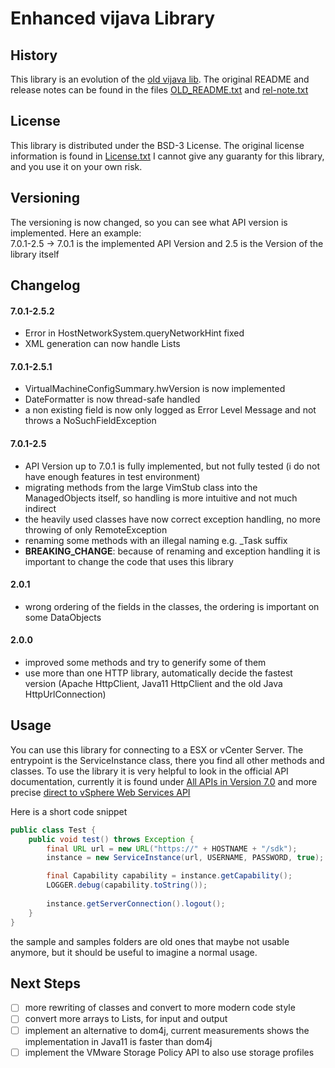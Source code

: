 # Enhanced vijava Library

## History

This library is an evolution of the [old vijava lib](http://vijava.sf.net).
The original README and release notes can be found in the files [OLD_README.txt](OLD_README.txt) and [rel-note.txt](rel-note.txt)

## License

This library is distributed under the BSD-3 License.
The original license information is found in [License.txt](License.txt)
I cannot give any guaranty for this library, and you use it on your own risk.

## Versioning

The versioning is now changed, so you can see what API version is implemented.
Here an example:</br>
7.0.1-2.5 -> 7.0.1 is the implemented API Version and 2.5 is the Version of the library itself

## Changelog

#### 7.0.1-2.5.2
  * Error in HostNetworkSystem.queryNetworkHint fixed
  * XML generation can now handle Lists

#### 7.0.1-2.5.1
  * VirtualMachineConfigSummary.hwVersion is now implemented
  * DateFormatter is now thread-safe handled
  * a non existing field is now only logged as Error Level Message and not throws a NoSuchFieldException

#### 7.0.1-2.5
  * API Version up to 7.0.1 is fully implemented, but not fully tested (i do not have enough features in test environment)
  * migrating methods from the large VimStub class into the ManagedObjects  itself, so handling is more intuitive and not much indirect
  * the heavily used classes have now correct exception handling, no more throwing of only RemoteException
  * renaming some methods with an illegal naming e.g. _Task suffix
  * **BREAKING_CHANGE**: because of renaming and exception handling it is important to change the code that uses this library

#### 2.0.1
  * wrong ordering of the fields in the classes, the ordering is important on some DataObjects

#### 2.0.0
  * improved some methods and try to generify some of them
  * use more than one HTTP library, automatically decide the fastest version (Apache HttpClient, Java11 HttpClient and the old Java HttpUrlConnection)

## Usage

You can use this library for connecting to a ESX or vCenter Server.
The entrypoint is the ServiceInstance class, there you find all other methods and classes.
To use the library it is very helpful to look in the official API documentation, currently it is found under [All APIs in Version 7.0](https://code.vmware.com/web/sdk/7.0/vsphere-management) and more precise [direct to vSphere Web Services API](https://code.vmware.com/apis/1067/vsphere)

Here is a short code snippet
```java
public class Test {
    public void test() throws Exception {
        final URL url = new URL("https://" + HOSTNAME + "/sdk");
        instance = new ServiceInstance(url, USERNAME, PASSWORD, true);

        final Capability capability = instance.getCapability();
        LOGGER.debug(capability.toString());
        
        instance.getServerConnection().logout();
    }
}
```

the sample and samples folders are old ones that maybe not usable anymore, but it should be useful to imagine a normal usage.

## Next Steps

- [ ] more rewriting of classes and convert to more modern code style
- [ ] convert more arrays to Lists, for input and output
- [ ] implement an alternative to dom4j, current measurements shows the implementation in Java11 is faster than dom4j
- [ ] implement the VMware Storage Policy API to also use storage profiles
